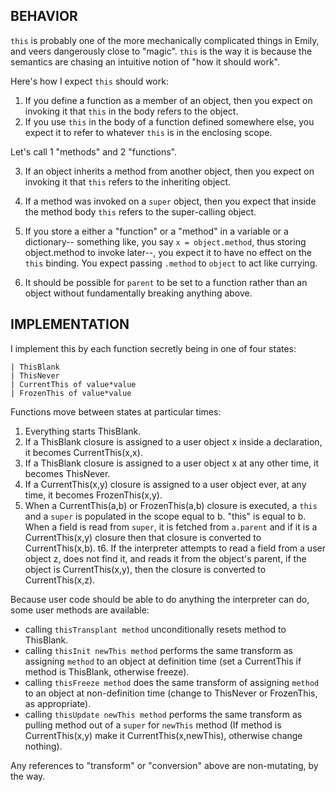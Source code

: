 ## BEHAVIOR

`this` is probably one of the more mechanically complicated things in Emily, and veers dangerously close to "magic". `this` is the way it is because the semantics are chasing an intuitive notion of "how it should work".

Here's how I expect `this` should work:

1. If you define a function as a member of an object, then you expect on invoking it that `this` in the body refers to the object.
2. If you use `this` in the body of a function defined somewhere else, you expect it to refer to whatever `this` is in the enclosing scope.

Let's call 1 "methods" and 2 "functions".

3. If an object inherits a method from another object, then you expect on invoking it that `this` refers to the inheriting object.
4. If a method was invoked on a `super` object, then you expect that inside the method body `this` refers to the super-calling object.

5. If you store a either a "function" or a "method" in a variable or a dictionary-- something like, you say `x = object.method`, thus storing object.method to invoke later--, you expect it to have no effect on the `this` binding. You expect passing `.method` to `object` to act like currying.

7. It should be possible for `parent` to be set to a function rather than an object without fundamentally breaking anything above.

## IMPLEMENTATION

I implement this by each function secretly being in one of four states:

    | ThisBlank
    | ThisNever
    | CurrentThis of value*value
    | FrozenThis of value*value

Functions move between states at particular times:

1. Everything starts ThisBlank.
2. If a ThisBlank closure is assigned to a user object x inside a declaration, it becomes CurrentThis(x,x).
3. If a ThisBlank closure is assigned to a user object x at any other time, it becomes ThisNever.
4. If a CurrentThis(x,y) closure is assigned to a user object ever, at any time, it becomes FrozenThis(x,y).
5. When a CurrentThis(a,b) or FrozenThis(a,b) closure is executed, a `this` and a `super` is populated in the scope equal to b. "this" is equal to b. When a field is read from `super`, it is fetched from `a.parent` and if it is a CurrentThis(x,y) closure then that closure is converted to CurrentThis(x,b).
t6. If the interpreter attempts to read a field from a user object z, does not find it, and reads it from the object's parent, if the object is CurrentThis(x,y), then the closure is converted to CurrentThis(x,z).

Because user code should be able to do anything the interpreter can do, some user methods are available:

- calling `thisTransplant method` unconditionally resets method to ThisBlank.
- calling `thisInit newThis method` performs the same transform as assigning `method` to an object at definition time (set a CurrentThis if method is ThisBlank, otherwise freeze).
- calling `thisFreeze method` does the same transform of assigning `method` to an object at non-definition time (change to ThisNever or FrozenThis, as appropriate).
- calling `thisUpdate newThis method` performs the same transform as pulling method out of a `super` for `newThis` method (If method is CurrentThis(x,y) make it CurrentThis(x,newThis), otherwise change nothing).

Any references to "transform" or "conversion" above are non-mutating, by the way.